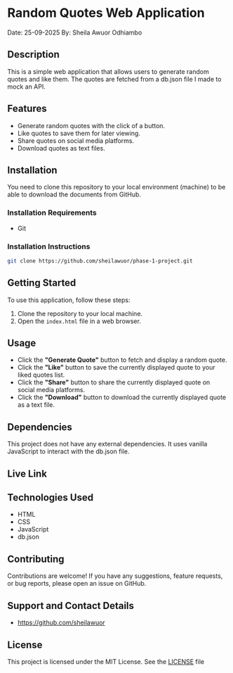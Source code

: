 # Random Quotes Web Application

Date: 25-09-2025 
By: Sheila Awuor Odhiambo

## Description

This is a simple web application that allows users to generate random quotes and like them. The quotes are fetched from a db.json file I made to mock an API.

## Features

- Generate random quotes with the click of a button.
- Like quotes to save them for later viewing.
- Share quotes on social media platforms.
- Download quotes as text files.

## Installation

You need to clone this repository to your local environment (machine) to be able to download the documents from GitHub.

### Installation Requirements

- Git

### Installation Instructions

```bash
git clone https://github.com/sheilawuor/phase-1-project.git
```

## Getting Started

To use this application, follow these steps:

1. Clone the repository to your local machine.
2. Open the `index.html` file in a web browser.

## Usage

- Click the **"Generate Quote"** button to fetch and display a random quote.
- Click the **"Like"** button to save the currently displayed quote to your liked quotes list.
- Click the **"Share"** button to share the currently displayed quote on social media platforms.
- Click the **"Download"** button to download the currently displayed quote as a text file.

## Dependencies

This project does not have any external dependencies. It uses vanilla JavaScript to interact with the db.json file.

## Live Link



## Technologies Used

- HTML
- CSS
- JavaScript
- db.json

## Contributing

Contributions are welcome! If you have any suggestions, feature requests, or bug reports, please open an issue on GitHub.

## Support and Contact Details

- https://github.com/sheilawuor

## License

This project is licensed under the MIT License. See the [LICENSE](./LICENSE) file